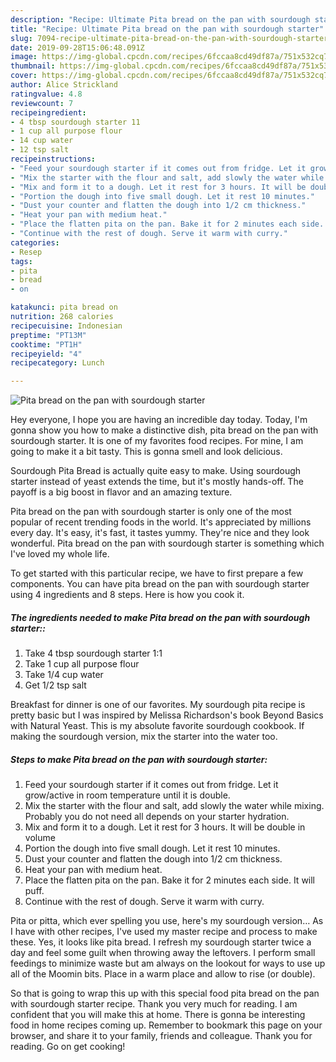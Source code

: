 ```yaml
---
description: "Recipe: Ultimate Pita bread on the pan with sourdough starter"
title: "Recipe: Ultimate Pita bread on the pan with sourdough starter"
slug: 7094-recipe-ultimate-pita-bread-on-the-pan-with-sourdough-starter
date: 2019-09-28T15:06:48.091Z
image: https://img-global.cpcdn.com/recipes/6fccaa8cd49df87a/751x532cq70/pita-bread-on-the-pan-with-sourdough-starter-recipe-main-photo.jpg
thumbnail: https://img-global.cpcdn.com/recipes/6fccaa8cd49df87a/751x532cq70/pita-bread-on-the-pan-with-sourdough-starter-recipe-main-photo.jpg
cover: https://img-global.cpcdn.com/recipes/6fccaa8cd49df87a/751x532cq70/pita-bread-on-the-pan-with-sourdough-starter-recipe-main-photo.jpg
author: Alice Strickland
ratingvalue: 4.8
reviewcount: 7
recipeingredient:
- 4 tbsp sourdough starter 11
- 1 cup all purpose flour
- 14 cup water
- 12 tsp salt
recipeinstructions:
- "Feed your sourdough starter if it comes out from fridge. Let it grow/active in room temperature until it is double."
- "Mix the starter with the flour and salt, add slowly the water while mixing. Probably you do not need all depends on your starter hydration."
- "Mix and form it to a dough. Let it rest for 3 hours. It will be double in volume"
- "Portion the dough into five small dough. Let it rest 10 minutes."
- "Dust your counter and flatten the dough into 1/2 cm thickness."
- "Heat your pan with medium heat."
- "Place the flatten pita on the pan. Bake it for 2 minutes each side. It will puff."
- "Continue with the rest of dough. Serve it warm with curry."
categories:
- Resep
tags:
- pita
- bread
- on

katakunci: pita bread on
nutrition: 268 calories
recipecuisine: Indonesian
preptime: "PT13M"
cooktime: "PT1H"
recipeyield: "4"
recipecategory: Lunch

---
```



![Pita bread on the pan with sourdough starter](https://img-global.cpcdn.com/recipes/6fccaa8cd49df87a/751x532cq70/pita-bread-on-the-pan-with-sourdough-starter-recipe-main-photo.jpg)

Hey everyone, I hope you are having an incredible day today. Today, I'm gonna show you how to make a distinctive dish, pita bread on the pan with sourdough starter. It is one of my favorites food recipes. For mine, I am going to make it a bit tasty. This is gonna smell and look delicious.

Sourdough Pita Bread is actually quite easy to make. Using sourdough starter instead of yeast extends the time, but it&#39;s mostly hands-off. The payoff is a big boost in flavor and an amazing texture.

Pita bread on the pan with sourdough starter is only one of the most popular of recent trending foods in the world. It's appreciated by millions every day. It's easy, it's fast, it tastes yummy. They're nice and they look wonderful. Pita bread on the pan with sourdough starter is something which I've loved my whole life.


To get started with this particular recipe, we have to first prepare a few components. You can have pita bread on the pan with sourdough starter using 4 ingredients and 8 steps. Here is how you cook it.

##### The ingredients needed to make Pita bread on the pan with sourdough starter::

1. Take 4 tbsp sourdough starter 1:1
1. Take 1 cup all purpose flour
1. Take 1/4 cup water
1. Get 1/2 tsp salt


Breakfast for dinner is one of our favorites. My sourdough pita recipe is pretty basic but I was inspired by Melissa Richardson&#39;s book Beyond Basics with Natural Yeast. This is my absolute favorite sourdough cookbook. If making the sourdough version, mix the starter into the water too. 

##### Steps to make Pita bread on the pan with sourdough starter:

1. Feed your sourdough starter if it comes out from fridge. Let it grow/active in room temperature until it is double.
1. Mix the starter with the flour and salt, add slowly the water while mixing. Probably you do not need all depends on your starter hydration.
1. Mix and form it to a dough. Let it rest for 3 hours. It will be double in volume
1. Portion the dough into five small dough. Let it rest 10 minutes.
1. Dust your counter and flatten the dough into 1/2 cm thickness.
1. Heat your pan with medium heat.
1. Place the flatten pita on the pan. Bake it for 2 minutes each side. It will puff.
1. Continue with the rest of dough. Serve it warm with curry.


Pita or pitta, which ever spelling you use, here&#39;s my sourdough version… As I have with other recipes, I&#39;ve used my master recipe and process to make these. Yes, it looks like pita bread. I refresh my sourdough starter twice a day and feel some guilt when throwing away the leftovers. I perform small feedings to minimize waste but am always on the lookout for ways to use up all of the Moomin bits. Place in a warm place and allow to rise (or double). 

So that is going to wrap this up with this special food pita bread on the pan with sourdough starter recipe. Thank you very much for reading. I am confident that you will make this at home. There is gonna be interesting food in home recipes coming up. Remember to bookmark this page on your browser, and share it to your family, friends and colleague. Thank you for reading. Go on get cooking!
